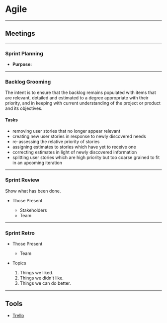 # Agile

---

## Meetings

---

### Sprint Planning

-   **Purpose:**

---

### Backlog Grooming

The intent is to ensure that the backlog remains populated with items that are relevant, detailed and estimated to a degree appropriate with their priority, and in keeping with current understanding of the project or product and its objectives.

#### Tasks

-   removing user stories that no longer appear relevant
-   creating new user stories in response to newly discovered needs
-   re-assessing the relative priority of stories
-   assigning estimates to stories which have yet to receive one
-   correcting estimates in light of newly discovered information
-   splitting user stories which are high priority but too coarse grained to fit in an upcoming iteration

---

### Sprint Review

Show what has been done.

-   Those Present

    -   Stakeholders
    -   Team

---

### Sprint Retro

-   Those Present

    -   Team

-   Topics

    1.  Things we liked.
    1.  Things we didn't like.
    1.  Things we can do better.

---

## Tools

-   [Trello](https://trello.com)
